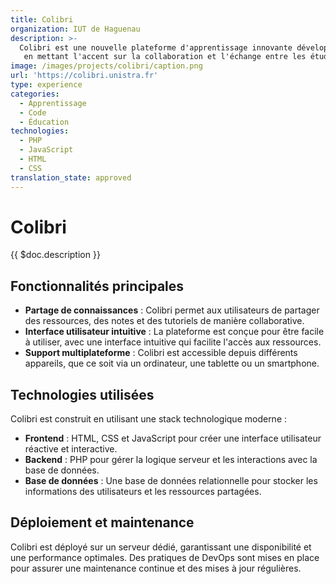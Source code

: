 ```yaml
---
title: Colibri
organization: IUT de Haguenau
description: >-
  Colibri est une nouvelle plateforme d'apprentissage innovante développée par l'IUT de Haguenau. Son objectif ultime est d'apprendre à partager la connaissance,
   en mettant l'accent sur la collaboration et l'échange entre les étudiants et les enseignants.
image: /images/projects/colibri/caption.png
url: 'https://colibri.unistra.fr'
type: experience
categories:
  - Apprentissage
  - Code
  - Éducation
technologies:
  - PHP
  - JavaScript
  - HTML
  - CSS
translation_state: approved
---
```


# Colibri

{{ $doc.description }}

## Fonctionnalités principales

- **Partage de connaissances** : Colibri permet aux utilisateurs de partager des ressources, des notes et des tutoriels de manière collaborative.
- **Interface utilisateur intuitive** : La plateforme est conçue pour être facile à utiliser, avec une interface intuitive qui facilite l'accès aux ressources.
- **Support multiplateforme** : Colibri est accessible depuis différents appareils, que ce soit via un ordinateur, une tablette ou un smartphone.

## Technologies utilisées

Colibri est construit en utilisant une stack technologique moderne :

- **Frontend** : HTML, CSS et JavaScript pour créer une interface utilisateur réactive et interactive.
- **Backend** : PHP pour gérer la logique serveur et les interactions avec la base de données.
- **Base de données** : Une base de données relationnelle pour stocker les informations des utilisateurs et les ressources partagées.

## Déploiement et maintenance

Colibri est déployé sur un serveur dédié, garantissant une disponibilité et une performance optimales. Des pratiques de DevOps sont mises en place pour assurer une maintenance continue et des mises à jour régulières.
